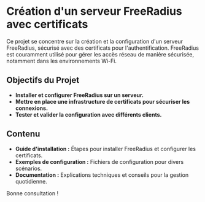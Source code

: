 # Création d'un serveur FreeRadius avec certificats

Ce projet se concentre sur la création et la configuration d'un serveur FreeRadius, sécurisé avec des certificats pour l'authentification. FreeRadius est couramment utilisé pour gérer les accès réseau de manière sécurisée, notamment dans les environnements Wi-Fi.

## Objectifs du Projet
- **Installer et configurer FreeRadius sur un serveur.**
- **Mettre en place une infrastructure de certificats pour sécuriser les connexions.**
- **Tester et valider la configuration avec différents clients.**

## Contenu
- **Guide d'installation :** Étapes pour installer FreeRadius et configurer les certificats.
- **Exemples de configuration :** Fichiers de configuration pour divers scénarios.
- **Documentation :** Explications techniques et conseils pour la gestion quotidienne.


Bonne consultation !